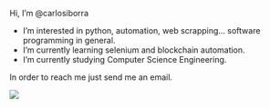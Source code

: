 Hi, I’m @carlosiborra
  - I’m interested in python, automation, web scrapping... software programming in general.
  - I’m currently learning selenium and blockchain automation.
  - I’m currently studying Computer Science Engineering.

In order to reach me just send me an email.

<img align="center" src="https://github-readme-stats.vercel.app/api/<top-langs>/?username=<carlosiborra>&theme=<THEME_NAME>" />




<!---
carlosiborra/carlosiborra is a ✨ special ✨ repository because its `README.md` (this file) appears on your GitHub profile.
You can click the Preview link to take a look at your changes.
--->

